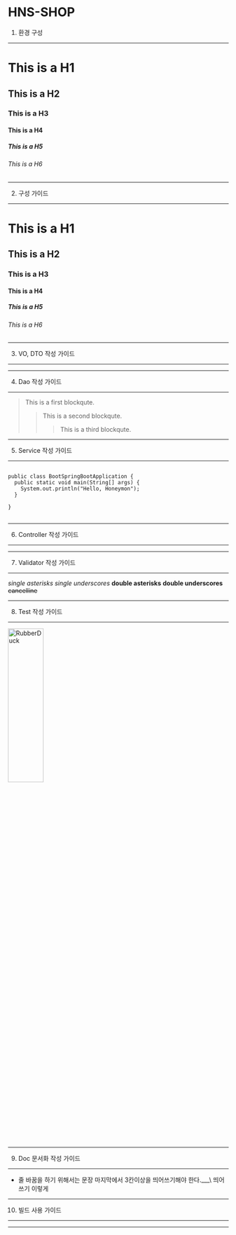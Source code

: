 HNS-SHOP
=============

1. 환경 구성
-------------
# This is a H1
## This is a H2
### This is a H3
#### This is a H4
##### This is a H5
###### This is a H6

*****
2. 구성 가이드
-------------
# This is a H1
## This is a H2
### This is a H3
#### This is a H4
##### This is a H5
###### This is a H6

*****
3. VO, DTO 작성 가이드
-------------

*****
4. Dao 작성 가이드
-------------
> This is a first blockqute.
>   > This is a second blockqute.
>   >   > This is a third blockqute.

*****
5. Service 작성 가이드
-------------
<pre>
<code>
public class BootSpringBootApplication {
  public static void main(String[] args) {
    System.out.println("Hello, Honeymon");
  }

}
</code>
</pre>

*****
6. Controller 작성 가이드
-------------

*****
7. Validator 작성 가이드
-------------
*single asterisks*
_single underscores_
**double asterisks**
__double underscores__
~~cancelline~~

*****
8. Test 작성 가이드
-------------
<img src="http://tst.t-brothers.com/images/initTB.jpg" width="40%" height="30%" title="px(픽셀) 크기 설정" alt="RubberDuck"></img>

*****
9. Doc 문서화 작성 가이드
-------------
* 줄 바꿈을 하기 위해서는 문장 마지막에서 3칸이상을 띄어쓰기해야 한다.___\\ 띄어쓰기
이렇게


*****
10. 빌드 사용 가이드
-------------

*****